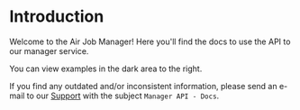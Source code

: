 # Introduction

Welcome to the Air Job Manager! Here you'll find the docs to use the API to our manager service.

You can view examples in the dark area to the right.

If you find any outdated and/or inconsistent information, please send an e-mail to our [Support](mailto:support@airjobmanager.com) with the subject `Manager API - Docs`.

